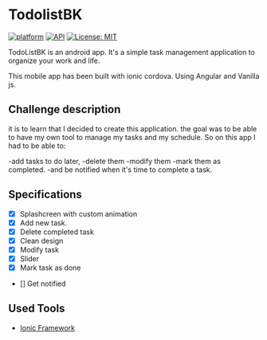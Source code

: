 # TodolistBK

[![platform](https://img.shields.io/badge/platform-Android-yellow.svg)](https://www.android.com)
[![API](https://img.shields.io/badge/API-21%2B-brightgreen.svg?style=plastic)](https://android-arsenal.com/api?level=21)
[![License: MIT](https://img.shields.io/badge/License-MIT-red.svg)](https://opensource.org/licenses/MIT)

TodoListBK is an android app. It's a simple task management application to organize your work and life.

This mobile app has been built with ionic cordova. Using Angular and Vanilla js.

<a name="description"></a>

## Challenge description

it is to learn that I decided to create this application. the goal was to be able to have my own tool to manage my tasks and my schedule. So on this app I had to be able to: 

-add tasks to do later,
-delete them 
-modify them
-mark them as completed.
-and be notified when it's time to complete a task.

<a name="specifications"></a>

## Specifications

- [x] Splashcreen with custom animation
- [x] Add new task.
- [x] Delete completed task
- [x] Clean design
- [x] Modify task
- [x] Slider
- [x] Mark task as done 
- [] Get notified

<a name="tools"></a>

## Used Tools

- [Ionic Framework](https://ionicframework.com)
